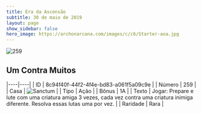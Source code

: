 ```yaml
---
title: Era da Ascensão
subtitle: 30 de maio de 2019
layout: page
show_sidebar: false
hero_image: https://archonarcana.com/images/c/c6/Starter-aoa.jpg
---
```


![259](https://cdn.keyforgegame.com/media/card_front/pt/435_259_H8C3M65JPRQX_pt.png)

## Um Contra Muitos

|----|----|
| ID | 8c94f40f-44f2-4f4e-bd83-a061f5a09c9e |
| Número | 259 |
| Casa | ![Sanctum](https://archonarcana.com/images/thumb/c/c7/Sanctum.png/22px-Sanctum.png "Santuário") |
| Tipo | Ação |
| Bônus | 1A |
| Texto | Jogar: Prepare e lute com uma criatura amiga 3 vezes, cada vez contra uma criatura inimiga diferente. Resolva essas lutas uma por vez. |
| Raridade | Rara |

